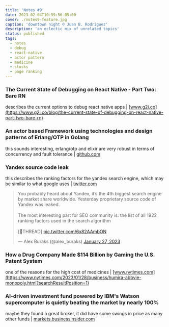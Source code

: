 ```yaml
---
title: 'Notes #9'
date: 2023-02-04T10:59:56-05:00
cover: ./notes9-feature.jpg
caption: 'downtown night © Juan B. Rodriguez'
description: 'an eclectic mix of unrelated topics'
status: published
tags:
  - notes
  - debug
  - react-native
  - actor pattern
  - medicine
  - stocks
  - page ranking
---
```


### The Current State of Debugging on React Native - Part Two: Bare RN

describes the current options to debug react native apps | [www.g2i.co](https://www.g2i.co/blog/the-current-state-of-debugging-on-react-native-part-two-bare-rn)

### An actor based Framework using technologies and design patterns of Erlang/OTP in Golang

this sounds interesting, erlang/otp and elixir are very robust in terms of concurrency and fault tolerance | [github.com](https://github.com/ergo-services/ergo)

### Yandex source code leak

this describes the ranking factors for the yandex search engine, which may be similar to what google uses | [twitter.com](https://twitter.com/alex_buraks/status/1618988134850785280?s=61&t=bQFR6nTYoBCmBhy2ZJDE1Q)

<blockquote class="twitter-tweet"><p lang="en" dir="ltr">You probably heard about Yandex, it’s the 4th biggest search engine by market share worldwide. Yesterday proprietary source code of Yandex was leaked. <br><br>The most interesting part for SEO community is: the list of all 1922 ranking factors used in the search algorithm <br><br>[🧵THREAD] <a href="https://t.co/6x82AAmbON">pic.twitter.com/6x82AAmbON</a></p>&mdash; Alex Buraks (@alex_buraks) <a href="https://twitter.com/alex_buraks/status/1618988134850785280?ref_src=twsrc%5Etfw">January 27, 2023</a></blockquote> <script async src="https://platform.twitter.com/widgets.js" charset="utf-8"></script>

### How a Drug Company Made $114 Billion by Gaming the U.S. Patent System

one of the reasons for the high cost of medicines | [www.nytimes.com](https://www.nytimes.com/2023/01/28/business/humira-abbvie-monopoly.html?searchResultPosition=1)

### AI-driven investment fund powered by IBM's Watson supercomputer is quietly beating the market by nearly 100%

maybe they found a great broker, it did have some swings in price as many other funds | [markets.businessinsider.com](https://markets.businessinsider.com/news/etf/chatgpt-openai-ai-powered-equity-etf-aieq-ibm-watson-supercomputer-2023-1)
